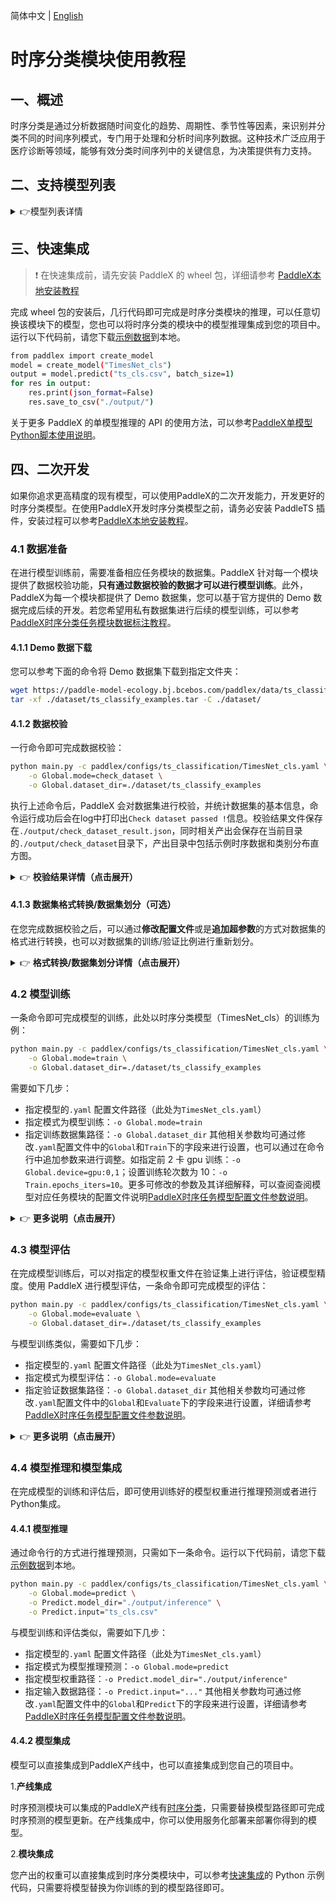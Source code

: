 简体中文 | [English](time_series_classification_en.md)

# 时序分类模块使用教程

## 一、概述
时序分类是通过分析数据随时间变化的趋势、周期性、季节性等因素，来识别并分类不同的时间序列模式，专门用于处理和分析时间序列数据。这种技术广泛应用于医疗诊断等领域，能够有效分类时间序列中的关键信息，为决策提供有力支持。

## 二、支持模型列表

<details>
   <summary> 👉模型列表详情</summary>

|模型名称|acc(%)|模型存储大小（M)|介绍|
|-|-|-|-|
|TimesNet_cls|87.5|792K|通过多周期分析，TimesNet是适应性强的高精度时序分类模型|

**注：以上精度指标的评估集是 UWaveGestureLibrary。**

</details>

## 三、快速集成
> ❗ 在快速集成前，请先安装 PaddleX 的 wheel 包，详细请参考 [PaddleX本地安装教程](../../../installation/installation.md)

完成 wheel 包的安装后，几行代码即可完成是时序分类模块的推理，可以任意切换该模块下的模型，您也可以将时序分类的模块中的模型推理集成到您的项目中。运行以下代码前，请您下载[示例数据](https://paddle-model-ecology.bj.bcebos.com/paddlex/ts/demo_ts/ts_cls.csv)到本地。

```bash
from paddlex import create_model
model = create_model("TimesNet_cls")
output = model.predict("ts_cls.csv", batch_size=1)
for res in output:
    res.print(json_format=False)
    res.save_to_csv("./output/")
```
关于更多 PaddleX 的单模型推理的 API 的使用方法，可以参考[PaddleX单模型Python脚本使用说明](../../instructions/model_python_API.md)。

## 四、二次开发
如果你追求更高精度的现有模型，可以使用PaddleX的二次开发能力，开发更好的时序分类模型。在使用PaddleX开发时序分类模型之前，请务必安装 PaddleTS 插件，安装过程可以参考[PaddleX本地安装教程](../../../installation/installation.md)。

### 4.1 数据准备
在进行模型训练前，需要准备相应任务模块的数据集。PaddleX 针对每一个模块提供了数据校验功能，**只有通过数据校验的数据才可以进行模型训练**。此外，PaddleX为每一个模块都提供了 Demo 数据集，您可以基于官方提供的 Demo 数据完成后续的开发。若您希望用私有数据集进行后续的模型训练，可以参考[PaddleX时序分类任务模块数据标注教程](../../../data_annotations/time_series_modules/time_series_classification.md)。

#### 4.1.1 Demo 数据下载
您可以参考下面的命令将 Demo 数据集下载到指定文件夹：

```bash
wget https://paddle-model-ecology.bj.bcebos.com/paddlex/data/ts_classify_examples.tar -P ./dataset
tar -xf ./dataset/ts_classify_examples.tar -C ./dataset/
```
#### 4.1.2 数据校验
一行命令即可完成数据校验：

```bash
python main.py -c paddlex/configs/ts_classification/TimesNet_cls.yaml \
    -o Global.mode=check_dataset \
    -o Global.dataset_dir=./dataset/ts_classify_examples
```
执行上述命令后，PaddleX 会对数据集进行校验，并统计数据集的基本信息，命令运行成功后会在log中打印出`Check dataset passed !`信息。校验结果文件保存在`./output/check_dataset_result.json`，同时相关产出会保存在当前目录的`./output/check_dataset`目录下，产出目录中包括示例时序数据和类别分布直方图。

<details>
  <summary>👉 <b>校验结果详情（点击展开）</b></summary>


校验结果文件具体内容为：

```bash
{
  "done_flag": true,
  "check_pass": true,
  "attributes": {
    "train_samples": 82620,
    "train_table": [
      [
        "Unnamed: 0",
        "group_id",
        "dim_0",
        ...,
        "dim_60",
        "label",
        "time"
      ],
      [
        0.0,
        0.0,
        0.000949,
        ...,
        0.12107,
        1.0,
        0.0
      ]
    ],
    "val_samples": 83025,
    "val_table": [
      [
        "Unnamed: 0",
        "group_id",
        "dim_0",
        ...,
        "dim_60",
        "label",
        "time"
      ],
      [
        0.0,
        0.0,
        0.004578,
        ...,
        0.15728,
        1.0,
        0.0
      ]
    ]
  },
  "analysis": {
    "histogram": "check_dataset/histogram.png"
  },
  "dataset_path": "./dataset/ts_classify_examples",
  "show_type": "csv",
  "dataset_type": "TSCLSDataset"
}
```
上述校验结果中，`check_pass`为 `True` 表示数据集格式符合要求，其他部分指标的说明如下：

* `attributes.train_samples`：该数据集训练集样本数量为 82620；
* `attributes.val_samples`：该数据集验证集样本数量为 83025；
* `attributes.train_table`：该数据集训练集样本示例数据前10行信息；
* `attributes.val_table`：该数据集训练集样本示例数据前10行信息；
另外，数据集校验还对数据集中所有类别的样本数量分布情况进行了分析，并绘制了分布直方图（histogram.png）：

![](https://raw.githubusercontent.com/cuicheng01/PaddleX_doc_images/main/images/modules/time_classification/01.png)
> ❗**注**：只有通过数据校验的数据才可以训练和评估。

</details>

#### 4.1.3 数据集格式转换/数据集划分（可选）
在您完成数据校验之后，可以通过**修改配置文件**或是**追加超参数**的方式对数据集的格式进行转换，也可以对数据集的训练/验证比例进行重新划分。

<details>
  <summary>👉 <b>格式转换/数据集划分详情（点击展开）</b></summary>


**（1）数据集格式转换**

时序分类支持 `xlsx 和 xlss` 格式的数据集转换为 `csv` 格式。

数据集校验相关的参数可以通过修改配置文件中 `CheckDataset` 下的字段进行设置，配置文件中部分参数的示例说明如下：

* `CheckDataset`:
  * `convert`:
    * `enable`: 是否进行数据集格式转换，支持 `xlsx和xlss` 格式的数据集转换为 `CSV` 格式，默认为 `False`;
    * `src_dataset_type`: 如果进行数据集格式转换，无需设置源数据集格式，默认为 `null`；
则需要修改配置如下：

```bash
......
CheckDataset:
  ......
  convert:
    enable: True
    src_dataset_type: null
  ......
```
随后执行命令：

```bash
python main.py -c paddlex/configs/ts_classification/TimesNet_cls.yaml \
    -o Global.mode=check_dataset \
    -o Global.dataset_dir=./dataset/ts_classify_examples
```
以上参数同样支持通过追加命令行参数的方式进行设置：

```bash
python main.py -c paddlex/configs/ts_classification/TimesNet_cls.yaml \
    -o Global.mode=check_dataset \
    -o Global.dataset_dir=./dataset/ts_classify_examples \
    -o CheckDataset.convert.enable=True
```


**（2）数据集划分**

数据集校验相关的参数可以通过修改配置文件中 `CheckDataset` 下的字段进行设置，配置文件中部分参数的示例说明如下：

* `CheckDataset`:
  * `convert`:
    * `enable`: 是否进行数据集格式转换，为 `True` 时进行数据集格式转换，默认为 `False`;
    * `src_dataset_type`: 如果进行数据集格式转换，时序分类仅支持将xlsx标注文件转换为csv，无需设置源数据集格式，默认为 `null`；
  * `split`:
    * `enable`: 是否进行重新划分数据集，为 `True` 时进行数据集格式转换，默认为 `False`；
    * `train_percent`: 如果重新划分数据集，则需要设置训练集的百分比，类型为0-100之间的任意整数，需要保证与 `val_percent` 的值之和为100；
    * `val_percent`: 如果重新划分数据集，则需要设置验证集的百分比，类型为0-100之间的任意整数，需要保证与 `train_percent` 的值之和为100；
例如，您想重新划分数据集为 训练集占比90%、验证集占比10%，则需将配置文件修改为：

```bash
......
CheckDataset:
  ......
  split:
    enable: True
    train_percent: 90
    val_percent: 10
  ......
```
随后执行命令：

```bash
python main.py -c paddlex/configs/ts_classification/TimesNet_cls.yaml \
    -o Global.mode=check_dataset \
    -o Global.dataset_dir=./dataset/ts_classify_examples
```
数据划分执行之后，原有标注文件会被在原路径下重命名为 `xxx.bak`。

以上参数同样支持通过追加命令行参数的方式进行设置：

```
python main.py -c paddlex/configs/ts_classification/TimesNet_cls.yaml \
    -o Global.mode=check_dataset \
    -o Global.dataset_dir=./dataset/ts_classify_examples \
    -o CheckDataset.split.enable=True \
    -o CheckDataset.split.train_percent=90 \
    -o CheckDataset.split.val_percent=10
```
</details>

### 4.2 模型训练
一条命令即可完成模型的训练，此处以时序分类模型（TimesNet_cls）的训练为例：

```bash
python main.py -c paddlex/configs/ts_classification/TimesNet_cls.yaml \
    -o Global.mode=train \
    -o Global.dataset_dir=./dataset/ts_classify_examples
```
需要如下几步：

* 指定模型的`.yaml` 配置文件路径（此处为`TimesNet_cls.yaml`）
* 指定模式为模型训练：`-o Global.mode=train`
* 指定训练数据集路径：`-o Global.dataset_dir`
其他相关参数均可通过修改`.yaml`配置文件中的`Global`和`Train`下的字段来进行设置，也可以通过在命令行中追加参数来进行调整。如指定前 2 卡 gpu 训练：`-o Global.device=gpu:0,1`；设置训练轮次数为 10：`-o Train.epochs_iters=10`。更多可修改的参数及其详细解释，可以查阅查阅模型对应任务模块的配置文件说明[PaddleX时序任务模型配置文件参数说明](../../instructions/config_parameters_time_series.md)。

<details>
  <summary>👉 <b>更多说明（点击展开）</b></summary>


* 模型训练过程中，PaddleX 会自动保存模型权重文件，默认为`output`，如需指定保存路径，可通过配置文件中 `-o Global.output` 字段进行设置。
* PaddleX 对您屏蔽了动态图权重和静态图权重的概念。在模型训练的过程中，会同时产出动态图和静态图的权重，在模型推理时，默认选择静态图权重推理。
* 训练其他模型时，需要的指定相应的配置文件，模型和配置的文件的对应关系，可以查阅[PaddleX模型列表（CPU/GPU）](../../../support_list/models_list.md)。
在完成模型训练后，所有产出保存在指定的输出目录（默认为`./output/`）下，通常有以下产出：

* `train_result.json`：训练结果记录文件，记录了训练任务是否正常完成，以及产出的权重指标、相关文件路径等；
* `train.log`：训练日志文件，记录了训练过程中的模型指标变化、loss 变化等；
* `config.yaml`：训练配置文件，记录了本次训练的超参数的配置；
* `best_accuracy.pdparams.tar`、`scaler.pkl`、`.checkpoints` 、`.inference`：模型权重相关文件，包括网络参数、优化器、EMA、静态图网络参数、静态图网络结构等；
</details>

### 4.3 模型评估
在完成模型训练后，可以对指定的模型权重文件在验证集上进行评估，验证模型精度。使用 PaddleX 进行模型评估，一条命令即可完成模型的评估：

```bash
python main.py -c paddlex/configs/ts_classification/TimesNet_cls.yaml \
    -o Global.mode=evaluate \
    -o Global.dataset_dir=./dataset/ts_classify_examples
```
与模型训练类似，需要如下几步：

* 指定模型的`.yaml` 配置文件路径（此处为`TimesNet_cls.yaml`）
* 指定模式为模型评估：`-o Global.mode=evaluate`
* 指定验证数据集路径：`-o Global.dataset_dir`
其他相关参数均可通过修改`.yaml`配置文件中的`Global`和`Evaluate`下的字段来进行设置，详细请参考[PaddleX时序任务模型配置文件参数说明](../../instructions/config_parameters_time_series.md)。

<details>
  <summary>👉 <b>更多说明（点击展开）</b></summary>


在模型评估时，需要指定模型权重文件路径，每个配置文件中都内置了默认的权重保存路径，如需要改变，只需要通过追加命令行参数的形式进行设置即可，如`-o Evaluate.weight_path=./output/best_model/model.pdparams`。

在完成模型评估后，通常有以下产出：

在完成模型评估后，会产出`evaluate_result.json，其记录了`评估的结果，具体来说，记录了评估任务是否正常完成，以及模型的评估指标，包含 Acc 和 F1 score。

</details>

### 4.4 模型推理和模型集成
在完成模型的训练和评估后，即可使用训练好的模型权重进行推理预测或者进行Python集成。

#### 4.4.1 模型推理
通过命令行的方式进行推理预测，只需如下一条命令。运行以下代码前，请您下载[示例数据](https://paddle-model-ecology.bj.bcebos.com/paddlex/ts/demo_ts/ts_cls.csv)到本地。

```bash
python main.py -c paddlex/configs/ts_classification/TimesNet_cls.yaml \
    -o Global.mode=predict \
    -o Predict.model_dir="./output/inference" \
    -o Predict.input="ts_cls.csv"
```
与模型训练和评估类似，需要如下几步：

* 指定模型的`.yaml` 配置文件路径（此处为`TimesNet_cls.yaml`）
* 指定模式为模型推理预测：`-o Global.mode=predict`
* 指定模型权重路径：`-o Predict.model_dir="./output/inference"`
* 指定输入数据路径：`-o Predict.input="..."`
其他相关参数均可通过修改`.yaml`配置文件中的`Global`和`Predict`下的字段来进行设置，详细请参考[PaddleX时序任务模型配置文件参数说明](../../../module_usage/instructions/config_parameters_time_series.md)。

#### 4.4.2 模型集成
模型可以直接集成到PaddleX产线中，也可以直接集成到您自己的项目中。

1.**产线集成**

时序预测模块可以集成的PaddleX产线有[时序分类](../../../pipeline_usage/tutorials/time_series_pipelines/time_series_classification.md)，只需要替换模型路径即可完成时序预测的模型更新。在产线集成中，你可以使用服务化部署来部署你得到的模型。

2.**模块集成**

您产出的权重可以直接集成到时序分类模块中，可以参考[快速集成](#三快速集成)的 Python 示例代码，只需要将模型替换为你训练的到的模型路径即可。
